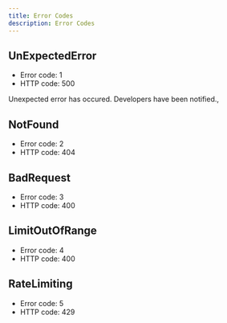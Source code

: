 ```yaml
---
title: Error Codes
description: Error Codes
---
```


## UnExpectedError

- Error code: 1
- HTTP code: 500

Unexpected error has occured. Developers have been notified.,

## NotFound

- Error code: 2
- HTTP code: 404

## BadRequest

- Error code: 3
- HTTP code: 400

## LimitOutOfRange

- Error code: 4
- HTTP code: 400

## RateLimiting

- Error code: 5
- HTTP code: 429
